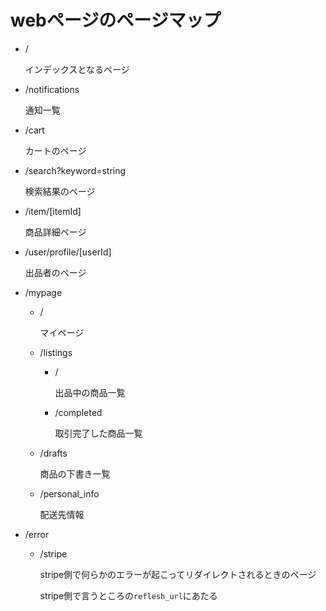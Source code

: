 # webページのページマップ

- /

  インデックスとなるページ

- /notifications

  通知一覧

- /cart

  カートのページ

- /search?keyword=string

  検索結果のページ

- /item/[itemId]

  商品詳細ページ

- /user/profile/[userId]

  出品者のページ

- /mypage

  - /

    マイページ

  - /listings

    - /

      出品中の商品一覧

    - /completed

      取引完了した商品一覧

  - /drafts

    商品の下書き一覧

  - /personal_info

    配送先情報

- /error

  - /stripe

    stripe側で何らかのエラーが起こってリダイレクトされるときのページ

    stripe側で言うところの`reflesh_url`にあたる
